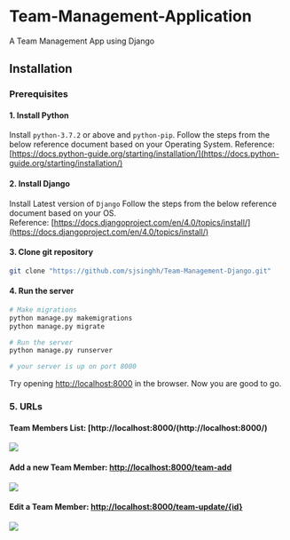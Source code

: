 # Team-Management-Application
A Team Management App using Django

## Installation

### Prerequisites

#### 1. Install Python
Install ```python-3.7.2``` or above and ```python-pip```. Follow the steps from the below reference document based on your Operating System.
Reference: [https://docs.python-guide.org/starting/installation/](https://docs.python-guide.org/starting/installation/)

#### 2. Install Django
Install Latest version of ```Django``` Follow the steps from the below reference document based on your OS.                                                                 
Reference: [https://docs.djangoproject.com/en/4.0/topics/install/](https://docs.djangoproject.com/en/4.0/topics/install/)

#### 3. Clone git repository
```bash
git clone "https://github.com/sjsinghh/Team-Management-Django.git"
```

#### 4. Run the server
```bash
# Make migrations
python manage.py makemigrations
python manage.py migrate

# Run the server
python manage.py runserver 

# your server is up on port 8000
```
Try opening [http://localhost:8000](http://localhost:8000) in the browser.
Now you are good to go.


### 5. URLs
#### Team Members List: [http://localhost:8000/(http://localhost:8000/)
![](https://i.imgur.com/76hGcmp.png)
#### Add a new Team Member: [http://localhost:8000/team-add](http://localhost:8000/team-add)
![](https://i.imgur.com/TOAL57C.png)
#### Edit a Team Member: [http://localhost:8000/team-update/{id}](http://localhost:8000/team-update/{id})
![](https://i.imgur.com/2aXNyO6.png)
